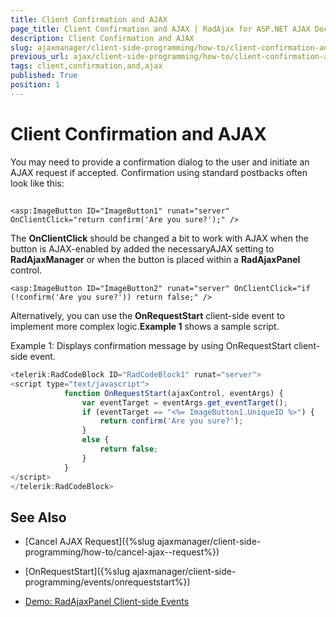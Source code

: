 ```yaml
---
title: Client Confirmation and AJAX
page_title: Client Confirmation and AJAX | RadAjax for ASP.NET AJAX Documentation
description: Client Confirmation and AJAX
slug: ajaxmanager/client-side-programming/how-to/client-confirmation-and-ajax
previous_url: ajax/client-side-programming/how-to/client-confirmation-and-ajax
tags: client,confirmation,and,ajax
published: True
position: 1
---
```


# Client Confirmation and AJAX



You may need to provide a confirmation dialog to the user and initiate an AJAX request if accepted. Confirmation using standard postbacks often look like this:

## 

````ASP.NET
<asp:ImageButton ID="ImageButton1" runat="server" OnClientClick="return confirm('Are you sure?');" />
````



The **OnClientClick** should be changed a bit to work with AJAX when the button is AJAX-enabled by added the necessaryAJAX setting to **RadAjaxManager** or when the button is placed within a **RadAjaxPanel** control.

````ASP.NET
<asp:ImageButton ID="ImageButton2" runat="server" OnClientClick="if (!confirm('Are you sure?')) return false;" />
````



Alternatively, you can use the **OnRequestStart** client-side event to implement more complex logic.**Example 1** shows a sample script.

Example 1: Displays confirmation message by using OnRequestStart client-side event.

````JavaScript
<telerik:RadCodeBlock ID="RadCodeBlock1" runat="server">
<script type="text/javascript">
	        function OnRequestStart(ajaxControl, eventArgs) {
	            var eventTarget = eventArgs.get_eventTarget(); 
	            if (eventTarget == "<%= ImageButton1.UniqueID %>") {
	                return confirm('Are you sure?');
	            }
	            else {
	                return false;
	            }
	        }
</script>
</telerik:RadCodeBlock>
````



## See Also

 * [Cancel AJAX  Request]({%slug ajaxmanager/client-side-programming/how-to/cancel-ajax--request%})

 * [OnRequestStart]({%slug ajaxmanager/client-side-programming/events/onrequeststart%})

 * [Demo: RadAjaxPanel Client-side Events](https://demos.telerik.com/aspnet-ajax/ajax/examples/panel/clientevents/defaultcs.aspx)
